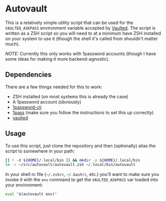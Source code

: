 Autovault
=========

This is a relatively simple utility script that can be used for the `VAULTED_ASKPASS` environment variable accepted by [Vaulted](https://github.com/miquella/vaulted). The script is written as a ZSH script so you will need to at a minimum have ZSH installed on your system to use it (though the shell it's called from shouldn't matter much).

_NOTE:_ Currently this only works with 1password accounts (though I have some ideas for making it more backend-agnostic).

## Dependencies

There are a few things needed for this to work:
  * ZSH installed (on most systems this is already the case)
  * A 1password account (obviously)
  * [1password-cli](https://support.1password.com/command-line-getting-started/)
  * [1pass](https://github.com/dcreemer/1pass) (make sure you follow the instructions to set this up correctly)
  * [vaulted](https://github.com/miquella/vaulted)

## Usage

To use this script, just clone the repository and then (optionally) alias the script to somewhere in your path:

```sh
[[ ! -d ${HOME}/.local/bin ]] && mkdir -p ${HOME}/.local/bin
ln -s ~/src/autovault/autovault.zsh ~/.local/bin/autovault
```

In your shell rc file (`~/.zshrc`, `~/.bashrc`, etc.) you'll want to make sure you invoke it with the `env` command to get the `VAULTED_ASKPASS` var loaded into your environment:

```sh
eval "$(autovault env)"
```
